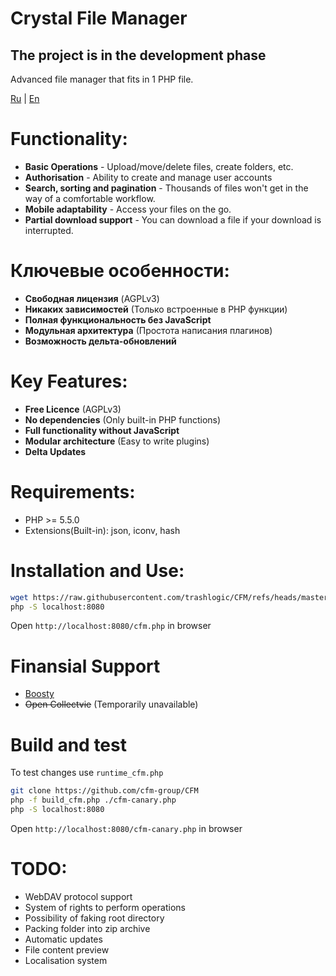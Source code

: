 # Crystal File Manager
## The project is in the development phase

Advanced file manager that fits in 1 PHP file.

[Ru](README.ru.md) | [En](README.md)

# Functionality:
 - **Basic Operations** - Upload/move/delete files, create folders, etc.
 - **Authorisation** - Ability to create and manage user accounts
 - **Search, sorting and pagination** - Thousands of files won't get in the way of a comfortable workflow.
 - **Mobile adaptability** - Access your files on the go.
 - **Partial download support** - You can download a file if your download is interrupted.

# Ключевые особенности:
 - **Свободная лицензия** (AGPLv3)
 - **Никаких зависимостей** (Только встроенные в PHP функции)
 - **Полная функциональность без JavaScript**
 - **Модульная архитектура** (Простота написания плагинов)
 - **Возможность дельта-обновлений**

 # Key Features:
 - **Free Licence** (AGPLv3)
 - **No dependencies** (Only built-in PHP functions)
 - **Full functionality without JavaScript**
 - **Modular architecture** (Easy to write plugins)
 - **Delta Updates**

# Requirements:
 - PHP >= 5.5.0
 - Extensions(Built-in): json, iconv, hash

# Installation and Use:
```bash
wget https://raw.githubusercontent.com/trashlogic/CFM/refs/heads/master/cfm.php
php -S localhost:8080
```
Open `http://localhost:8080/cfm.php` in browser

# Finansial Support
 - [Boosty](https://boosty.to/trashlogic/donate)
 - ~~Open Collectvie~~ (Temporarily unavailable)

# Build and test
To test changes use `runtime_cfm.php`

```bash
git clone https://github.com/cfm-group/CFM
php -f build_cfm.php ./cfm-canary.php
php -S localhost:8080
```
Open `http://localhost:8080/cfm-canary.php` in browser

# TODO:
 - WebDAV protocol support
 - System of rights to perform operations
 - Possibility of faking root directory
 - Packing folder into zip archive
 - Automatic updates
 - File content preview
 - Localisation system
